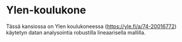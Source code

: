 # Ylen-koulukone

Tässä kansiossa on Ylen koulukoneessa (https://yle.fi/a/74-20016772) käytetyn datan analysointia robustilla lineaarisella mallilla.
